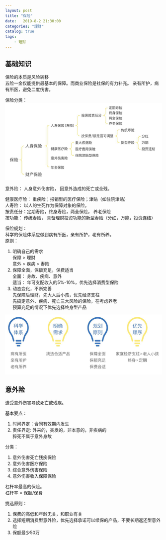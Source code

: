 ```yaml
---                
layout: post                
title: "保险"                
date:   2019-8-2 21:30:00                 
categories: "理财"                
catalog: true                
tags:                 
    - 理财                
---      
```


## 基础知识 

保险的本质是风险转移  
五险一金仅能提供最基本的保障。而商业保险是社保的有力补充。  亲有所护，病有所医，避免二度伤害。

保险分类：  
![img](https://github.com/kerwenzhang/kerwenzhang.github.io/blob/master/_posts/image/baoxianfenlei.png?raw=true)

意外险： 人身意外伤害险， 因意外造成的死亡或全残。    

健康医疗险： 重疾险；报销型的医疗保险；津贴（如住院津贴）  
人寿险： 以人的生死作为保障对象的保险。  
按责任分：定期寿险，终身寿险，两全保险， 养老保险  
按功能： 传统寿险， 具备理财投资功能的新型寿险（分红，万能，投资连结）  

保险规划：  
科学的保险体系应做到病有所医，亲有所护，老有所养。    
原则：  
1. 明确自己的需求   
   保障 > 理财  
   意外 > 疾病 > 寿险  
2. 保障全面，保额充足，保费适当  
   全面： 身故、疾病、意外  
   适当： 年可支配收入的5%-10%，优先选择消费型保险   
3. 动态变化，不断完善  
   先保障后理财，先大人后小孩，优先经济支柱  
   先搞定意外、疾病、死亡三大风险的保险，在考虑养老  
   预算充足的情况下优先选择终身型产品  

![img](https://github.com/kerwenzhang/kerwenzhang.github.io/blob/master/_posts/image/baoxian.png?raw=true)

## 意外险

遭受意外伤害导致死亡或残疾。

基本要点：
1. 时间界定：合同有效期内发生  
2. 责任界定: 外来的，突发的，非本意的，非疾病的  
   猝死不属于意外身故  

分类：  
1. 意外伤害死亡残疾保险  
2. 意外伤害医疗保险    
3. 综合意外伤害保险  
4. 意外伤害收入保障保险  

杠杆率最高的保险。   
杠杆率 = 保额/保费  

挑选原则：  
1. 保费的高低和年龄无关，和职业有关  
2. 选择短期消费型意外险，优先选择承诺可以续保的产品，不要长期返还型意外险    
3. 保额最少50万  